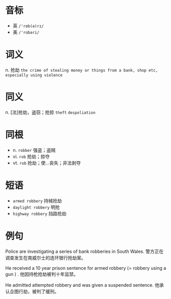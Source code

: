 # 音标

- 英 `/'rɒb(ə)rɪ/`
- 美 `/'rɑbəri/`

# 词义

n. 抢劫
`the crime of stealing money or things from a bank, shop etc, especially using violence`

# 同义

n. [法]抢劫，盗窃；抢掠
`theft` `despoliation`

# 同根

- n. `robber` 强盗；盗贼
- vi. `rob` 抢劫；掠夺
- vt. `rob` 抢劫；使…丧失；非法剥夺

# 短语

- `armed robbery` 持械抢劫
- `daylight robbery` 明抢
- `highway robbery` 挡路抢劫

# 例句

Police are investigating a series of bank robberies in South Wales.
警方正在调查发生在南威尔士的连环银行抢劫案。

He received a 10 year prison sentence for armed robbery (= robbery using a gun ) .
他因持枪抢劫被判十年监禁。

He admitted attempted robbery and was given a suspended sentence.
他承认企图行劫，被判了缓刑。


